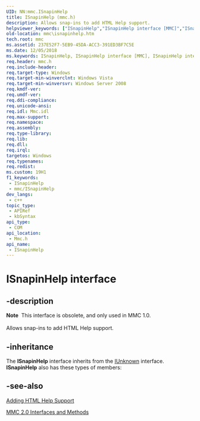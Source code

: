 ```yaml
---
UID: NN:mmc.ISnapinHelp
title: ISnapinHelp (mmc.h)
description: Allows snap-ins to add HTML Help support.
helpviewer_keywords: ["ISnapinHelp","ISnapinHelp interface [MMC]","ISnapinHelp interface [MMC]","described","mmc.isnapinhelp","mmc/ISnapinHelp"]
old-location: mmc\isnapinhelp.htm
tech.root: mmc
ms.assetid: 237E52F7-5EB9-45DA-ACC3-391ED3BF7C5E
ms.date: 12/05/2018
ms.keywords: ISnapinHelp, ISnapinHelp interface [MMC], ISnapinHelp interface [MMC],described, mmc.isnapinhelp, mmc/ISnapinHelp
req.header: mmc.h
req.include-header: 
req.target-type: Windows
req.target-min-winverclnt: Windows Vista
req.target-min-winversvr: Windows Server 2008
req.kmdf-ver: 
req.umdf-ver: 
req.ddi-compliance: 
req.unicode-ansi: 
req.idl: Mmc.idl
req.max-support: 
req.namespace: 
req.assembly: 
req.type-library: 
req.lib: 
req.dll: 
req.irql: 
targetos: Windows
req.typenames: 
req.redist: 
ms.custom: 19H1
f1_keywords:
 - ISnapinHelp
 - mmc/ISnapinHelp
dev_langs:
 - c++
topic_type:
 - APIRef
 - kbSyntax
api_type:
 - COM
api_location:
 - Mmc.h
api_name:
 - ISnapinHelp
---
```


# ISnapinHelp interface


## -description

<div class="alert"><b>Note</b>  This interface is obsolete, and only used in MMC 1.0.</div><div> </div>Allows snap-ins to add HTML Help support.

## -inheritance

The <b>ISnapinHelp</b> interface inherits from the <a href="/windows/desktop/api/unknwn/nn-unknwn-iunknown">IUnknown</a> interface. <b>ISnapinHelp</b> also has these types of members:

## -see-also

<a href="/previous-versions/windows/desktop/mmc/adding-html-help-support">Adding HTML Help Support</a>



<a href="/previous-versions/windows/desktop/mmc/mmc-interfaces-and-methods">MMC 2.0 Interfaces and Methods</a>
